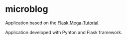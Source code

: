 # microblog

Application based on the [Flask Mega-Tutorial](https://blog.miguelgrinberg.com/post/the-flask-mega-tutorial-part-i-hello-world).

Application developed with Pyhton and Flask framework.
